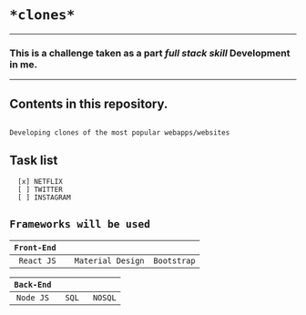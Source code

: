 # ``` *clones* ```
-----------------------------------------------------------------------------------------------------
### This is a challenge taken as a part *full stack skill* Development in me.

---------------------------------------------------------------------------------------------------------------

## Contents in this repository.

```

Developing clones of the most popular webapps/websites

```

## Task list

```
  [x] NETFLIX
  [ ] TWITTER
  [ ] INSTAGRAM
```



## ```Frameworks will be used ```

| ```Front-End ```|     |     |
| :---:     |:---:|:---:|
|``` React JS ``` |``` Material Design``` |``` Bootstrap ```|

| ```Back-End ```|     |     |
| :---:     |:---:|:---:|
|``` Node JS  ``` |```SQL ``` |``` NOSQL ```|



